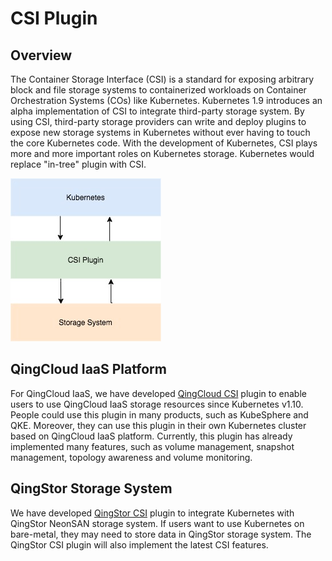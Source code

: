 # CSI Plugin

## Overview
The Container Storage Interface (CSI) is a standard for exposing arbitrary block and file storage systems to containerized workloads on Container Orchestration Systems (COs) like Kubernetes.
Kubernetes 1.9 introduces an alpha implementation of CSI to integrate third-party storage system. By using CSI, third-party storage providers can write and deploy plugins to expose new storage systems in Kubernetes without ever having to touch the core Kubernetes code. With the development of Kubernetes, CSI plays more and more important roles on Kubernetes storage. Kubernetes would replace "in-tree" plugin with CSI.

![csi-plugin](./image/csi-plugin.jpg)

## QingCloud IaaS Platform
For QingCloud IaaS, we have developed [QingCloud CSI](https://github.com/yunify/qingcloud-csi) plugin to enable users to use QingCloud IaaS storage resources since Kubernetes v1.10. People could use this plugin in many products, such as KubeSphere and QKE. Moreover, they can use this plugin in their own Kubernetes cluster based on QingCloud IaaS platform. Currently, this plugin has already implemented many features, such as volume management, snapshot management, topology awareness and volume monitoring.

## QingStor Storage System
We have developed [QingStor CSI](https://github.com/yunify/qingstor-csi) plugin to integrate Kubernetes with QingStor NeonSAN storage system. If users want to use Kubernetes on bare-metal, they may need to store data in QingStor storage system. The QingStor CSI plugin will also implement the latest CSI features.